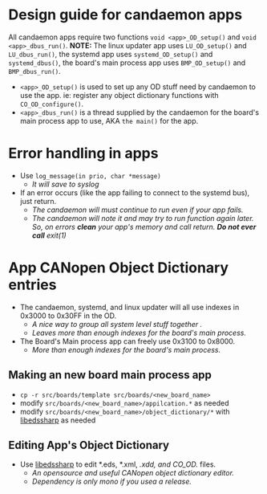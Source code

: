 # Design guide for candaemon apps
All candaemon apps require two functions `void <app>_OD_setup()` and `void <app>_dbus_run()`.
**NOTE:** The linux updater app uses `LU_OD_setup()` and `LU_dbus_run()`, the systemd app uses `systemd_OD_setup()` and `systemd_dbus()`, the board's main process app uses `BMP_OD_setup()` and `BMP_dbus_run()`.
- `<app>_OD_setup()` is used to set up any OD stuff need by candaemon to use the app. ie: register any object dictionary functions with  `CO_OD_configure()`.
- `<app>_dbus_run()` is a thread supplied by the candaemon for the board's main process app to use, AKA `the main()` for the app.

# Error handling in apps
- Use `log_message(in prio, char *message)`
    - *It will save to syslog*
- If an error occurs (like the app failing to connect to the systemd bus), just return.
    - *The candaemon will must continue to run even if your app fails.*
    - *The candaemon will note it and may try to run function again later. So, on errors **clean** your app's memory and call return. **Do not ever call** exit(1)*

# App CANopen Object Dictionary entries
- The candaemon, systemd, and linux updater will all use indexes in 0x3000 to 0x30FF in the OD.
    - *A nice way to group all system level stuff together .*
    - *Leaves more than enough indexes for the board's main process.*
- The Board's Main process app can freely use 0x3100 to 0x8000.
    - *More than enough indexes for the board's main process.*

## Making an new board main process app
- `cp -r src/boards/template src/boards/<new_board_name>`
- modify `src/boards/<new_board_name>/appilcation.*` as needed
- modify `src/boards/<new_board_name>/object_dictionary/*` with [libedssharp] as needed

## Editing App's Object Dictionary
- Use [libedssharp] to edit *.eds, *.xml, *.xdd, and CO_OD.* files.
    - *An opensource and useful CANopen object dictionary editor.*
    - *Dependency is only mono if you usea a release.*


[libedssharp]:https://github.com/robincornelius/libedssharp


